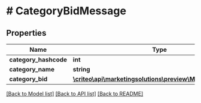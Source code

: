 # # CategoryBidMessage

## Properties

Name | Type | Description | Notes
------------ | ------------- | ------------- | -------------
**category_hashcode** | **int** |  | [optional]
**category_name** | **string** |  | [optional]
**category_bid** | [**\criteo\api\marketingsolutions\preview\Model\BidMessage**](BidMessage.md) |  | [optional]

[[Back to Model list]](../../README.md#models) [[Back to API list]](../../README.md#endpoints) [[Back to README]](../../README.md)
